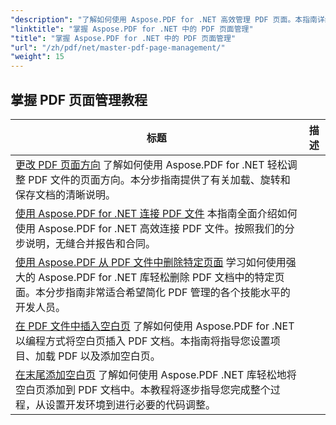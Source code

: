 ```yaml
---
"description": "了解如何使用 Aspose.PDF for .NET 高效管理 PDF 页面。本指南详细讲解了如何以编程方式添加、删除、重新排列和提取页面，从而优化您的 PDF 工作流程。立即开始增强您的文档管理。"
"linktitle": "掌握 Aspose.PDF for .NET 中的 PDF 页面管理"
"title": "掌握 Aspose.PDF for .NET 中的 PDF 页面管理"
"url": "/zh/pdf/net/master-pdf-page-management/"
"weight": 15
---
```


## 掌握 PDF 页面管理教程
标题 | 描述 |
| --- | --- | 
| [更改 PDF 页面方向](./change-pdf-page-orientation/) 了解如何使用 Aspose.PDF for .NET 轻松调整 PDF 文件的页面方向。本分步指南提供了有关加载、旋转和保存文档的清晰说明。|  
| [使用 Aspose.PDF for .NET 连接 PDF 文件](./concatenating-pdf-files/) 本指南全面介绍如何使用 Aspose.PDF for .NET 高效连接 PDF 文件。按照我们的分步说明，无缝合并报告和合同。|  
| [使用 Aspose.PDF 从 PDF 文件中删除特定页面](./delete-particular-page-from-pdf-files/) 学习如何使用强大的 Aspose.PDF for .NET 库轻松删除 PDF 文档中的特定页面。本分步指南非常适合希望简化 PDF 管理的各个技能水平的开发人员。|    
| [在 PDF 文件中插入空白页](./insert-empty-pages/) 了解如何使用 Aspose.PDF for .NET 以编程方式将空白页插入 PDF 文档。本指南将指导您设置项目、加载 PDF 以及添加空白页。|  
| [在末尾添加空白页](./adding-an-empty-page-at-end/) 了解如何使用 Aspose.PDF .NET 库轻松地将空白页添加到 PDF 文档中。本教程将逐步指导您完成整个过程，从设置开发环境到进行必要的代码调整。|
